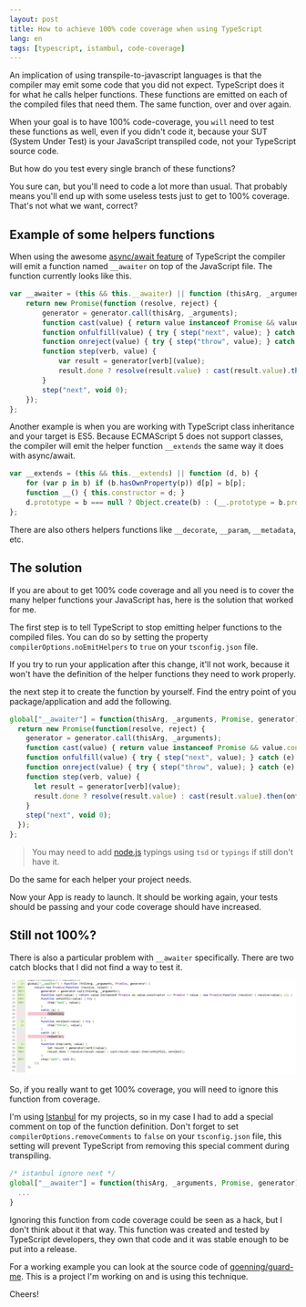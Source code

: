 ```yaml
---
layout: post
title: How to achieve 100% code coverage when using TypeScript
lang: en
tags: [typescript, istambul, code-coverage]
---
```


An implication of using transpile-to-javascript languages is that the compiler may emit some code that you did not expect. TypeScript does it for what he calls helper functions. These functions are emitted on each of the compiled files that need them. The same function, over and over again.

When your goal is to have 100% code-coverage, you `will` need to test these functions as well, even if you didn't code it, because your SUT (System Under Test) is your JavaScript transpiled code, not your TypeScript source code.

But how do you test every single branch of these functions?

You sure can, but you'll need to code a lot more than usual. That probably means you'll end up with some useless tests just to get to 100% coverage. That's not what we want, correct?

## Example of some helpers functions

When using the awesome [async/await feature](http://blogs.msdn.com/b/typescript/archive/2015/11/03/what-about-async-await.aspx) of TypeScript the compiler will emit a function named `__awaiter` on top of the JavaScript file. The function currently looks like this.

~~~javascript
var __awaiter = (this && this.__awaiter) || function (thisArg, _arguments, Promise, generator) {
    return new Promise(function (resolve, reject) {
        generator = generator.call(thisArg, _arguments);
        function cast(value) { return value instanceof Promise && value.constructor === Promise ? value : new Promise(function (resolve) { resolve(value); }); }
        function onfulfill(value) { try { step("next", value); } catch (e) { reject(e); } }
        function onreject(value) { try { step("throw", value); } catch (e) { reject(e); } }
        function step(verb, value) {
            var result = generator[verb](value);
            result.done ? resolve(result.value) : cast(result.value).then(onfulfill, onreject);
        }
        step("next", void 0);
    });
};
~~~

Another example is when you are working with TypeScript class inheritance and your target is ES5. Because ECMAScript 5 does not support classes, the compiler will emit the helper function `__extends` the same way it does with async/await.

~~~javascript
var __extends = (this && this.__extends) || function (d, b) {
    for (var p in b) if (b.hasOwnProperty(p)) d[p] = b[p];
    function __() { this.constructor = d; }
    d.prototype = b === null ? Object.create(b) : (__.prototype = b.prototype, new __());
};
~~~

There are also others helpers functions like  `__decorate`, `__param`, `__metadata`, etc.

## The solution

If you are about to get 100% code coverage and all you need is to cover the many helper functions your JavaScript has, here is the solution that worked for me.

The first step is to tell TypeScript to stop emitting helper functions to the compiled files. You can do so by setting the property `compilerOptions.noEmitHelpers` to `true` on your `tsconfig.json` file.

If you try to run your application after this change, it'll not work, because it won't have the definition of the helper functions they need to work properly.

the next step it to create the function by yourself. Find the entry point of you package/application and add the following.

~~~javascript
global["__awaiter"] = function(thisArg, _arguments, Promise, generator) {
  return new Promise(function(resolve, reject) {
    generator = generator.call(thisArg, _arguments);
    function cast(value) { return value instanceof Promise && value.constructor === Promise ? value : new Promise(function(resolve) { resolve(value); }); }
    function onfulfill(value) { try { step("next", value); } catch (e) { reject(e); } }
    function onreject(value) { try { step("throw", value); } catch (e) { reject(e); } }
    function step(verb, value) {
      let result = generator[verb](value);
      result.done ? resolve(result.value) : cast(result.value).then(onfulfill, onreject);
    }
    step("next", void 0);
  });
};
~~~

> You may need to add [node.js](https://github.com/DefinitelyTyped/DefinitelyTyped/blob/master/node/node.d.ts) typings using `tsd` or `typings` if still don't have it.

Do the same for each helper your project needs.

Now your App is ready to launch. It should be working again, your tests should be passing and your code coverage should have increased.

## Still not 100%?

There is also a particular problem with `__awaiter` specifically. There are two catch blocks that I did not find a way to test it.

![](/public/images/reject-awaiter.png)

So, if you really want to get 100% coverage, you will need to ignore this function from coverage.

I'm using [Istanbul](https://www.npmjs.com/package/istanbul) for my projects, so in my case I had to add a special comment on top of the function definition. Don't forget to set `compilerOptions.removeComments` to `false` on your `tsconfig.json` file, this setting will prevent TypeScript from removing this special comment during transpiling.

~~~javascript
/* istanbul ignore next */
global["__awaiter"] = function(thisArg, _arguments, Promise, generator) {
  ...
}
~~~

Ignoring this function from code coverage could be seen as a hack, but I don't think about it that way. This function was created and tested by TypeScript developers, they own that code and it was stable enough to be put into a release.

For a working example you can look at the source code of [goenning/guard-me](https://github.com/goenning/guard-me). This is a project I'm working on and is using this technique.

Cheers!